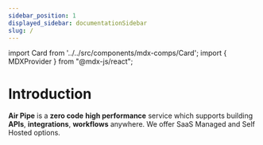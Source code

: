 ```yaml
---
sidebar_position: 1
displayed_sidebar: documentationSidebar
slug: /
---
```


import Card from '../../src/components/mdx-comps/Card';
import { MDXProvider } from "@mdx-js/react";

# Introduction

**Air Pipe** is a **zero code** **high performance** service which supports building **APIs**, **integrations**, **workflows** anywhere. We offer SaaS Managed and Self Hosted options.

<MDXProvider components={Card}>

<Card />

</MDXProvider>
